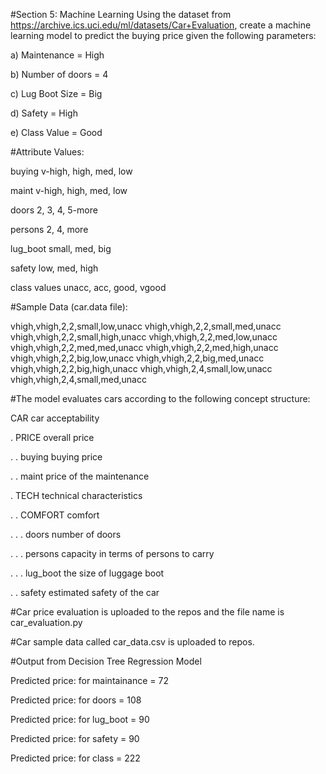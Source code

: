 #Section 5: Machine Learning Using the dataset from https://archive.ics.uci.edu/ml/datasets/Car+Evaluation, 
create a machine learning model to predict the buying price given the following parameters:

a) Maintenance = High 

b) Number of doors = 4 

c) Lug Boot Size = Big 

d) Safety = High 

e) Class Value = Good

#Attribute Values:

buying       v-high, high, med, low

maint        v-high, high, med, low

doors        2, 3, 4, 5-more

persons      2, 4, more

lug_boot     small, med, big

safety       low, med, high

class values unacc, acc, good, vgood


#Sample Data (car.data file):

vhigh,vhigh,2,2,small,low,unacc
vhigh,vhigh,2,2,small,med,unacc
vhigh,vhigh,2,2,small,high,unacc
vhigh,vhigh,2,2,med,low,unacc
vhigh,vhigh,2,2,med,med,unacc
vhigh,vhigh,2,2,med,high,unacc
vhigh,vhigh,2,2,big,low,unacc
vhigh,vhigh,2,2,big,med,unacc
vhigh,vhigh,2,2,big,high,unacc
vhigh,vhigh,2,4,small,low,unacc
vhigh,vhigh,2,4,small,med,unacc

#The model evaluates cars according to the following concept structure:

   CAR                      car acceptability

. PRICE                  overall price

. . buying               buying price

. . maint                price of the maintenance

. TECH                   technical characteristics

. . COMFORT              comfort

. . . doors              number of doors

. . . persons            capacity in terms of persons to carry

. . . lug_boot           the size of luggage boot

. . safety               estimated safety of the car


#Car price evaluation is uploaded to the repos and the file name is car_evaluation.py

#Car sample data called car_data.csv is uploaded to repos.

#Output from Decision Tree Regression Model

Predicted price: for maintainance =  72

Predicted price: for doors =  108

Predicted price: for lug_boot =  90

Predicted price: for safety =  90

Predicted price: for class =  222
